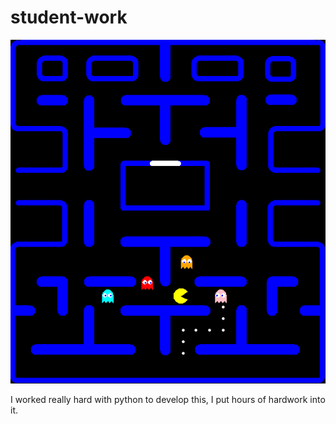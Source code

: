 # student-work

<img src="https://github.com/tye6245/student-work/blob/master/FinishedMaze.png">

<p>
  I worked really hard with python to develop this, I put hours of hardwork into it.
